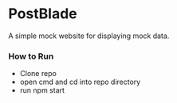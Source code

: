 # PostBlade
A simple mock website for displaying mock data.


### How to Run
- Clone repo
- open cmd and cd into repo directory
- run npm start
